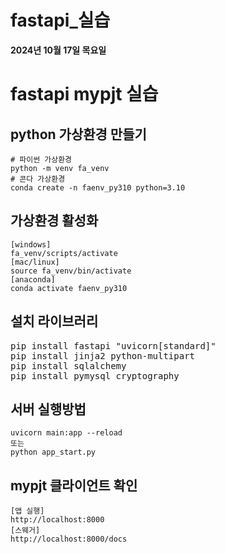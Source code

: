 # fastapi_실습
**2024년 10월 17일 목요일**



# fastapi mypjt 실습
## python 가상환경 만들기
```
# 파이썬 가상환경
python -m venv fa_venv
# 콘다 가상환경
conda create -n faenv_py310 python=3.10
```
## 가상환경 활성화
```
[windows]
fa_venv/scripts/activate
[mac/linux]
source fa_venv/bin/activate
[anaconda]
conda activate faenv_py310
```
## 설치 라이브러리
<pre>
pip install fastapi "uvicorn[standard]"
pip install jinja2 python-multipart
pip install sqlalchemy
pip install pymysql cryptography
</pre>
## 서버 실행방법
```
uvicorn main:app --reload
또는
python app_start.py
```
## mypjt 클라이언트 확인
```
[앱 실행]
http://localhost:8000
[스웨거]
http://localhost:8000/docs
```









